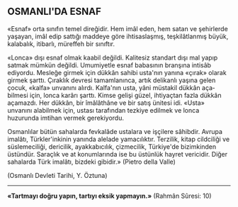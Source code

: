 ## OSMANLI'DA ESNAF

«Esnaf» orta sınıfın temel direğidir. Hem imâl eden, hem satan ve şehirlerde yaşayan, imâl edip sattığı maddeye göre ihtisaslaşmış, teşkilâtlanmış büyük, kalabalık, itibarlı, müref­feh bir sınıftır.

«Lonca» dışı esnaf olmak kaabil değildi. Ka­litesiz standart dışı mal yapıp satmak mümkün değildi. Umumiyetle esnaf babasının branşına intisâb ediyordu. Mesleğe girmek için dükkân sahibi usta'nın yanına «çırak» olarak girmek şarttı. Çıraklık devresi tamamlanınca, artık de­likanlı yaşına gelen çocuk, «kalfa» unvanını alır­dı. Kalfa'nın usta, yâni müstakil dükkân aça­bilmesi için, lonca karârı şarttı. Kimse gelişi gü­zel, ihtiyaçtan fazla dükkân açamazdı. Her dük­kân, bir îmâlâthâne ve bir satış ünitesi idi. «Us­ta» unvanını alabilmek için, ustası tarafından tezkiye edilmek ve lonca huzurunda imtihan vermek gerekiyordu.

Osmanlılar bütün sahalarda fevkalâde usta­lara ve işçilere sâhibdir. Avrupa imalâtı, Türkler'inkinin yanında alelade yamacılıktır. Terzi­lik, kitap cildciliği ve süslemeciliği, dericilik, ayakkabıcılık, çizmecilik, Türkiye'de bizimkin­den üstündür. Saraçlık ve at konumlarında ise bu üstünlük hayret vericidir. Diğer sahalarda Türk imalâtı, bizdeki gibidir.» (Pietro della Valle)

(Osmanlı Devleti Tarihi, Y. Öztuna)

<hr>

**«Tartmayı doğru yapın, tartıyı eksik yap­mayın.»** (Rahmân Sûresi: 10)

